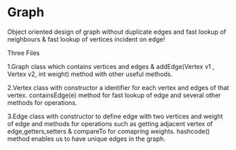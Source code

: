 # Graph
Object oriented design of graph without duplicate edges and fast lookup of neighbours & fast lookup of vertices incident on edge!

Three Files 

1.Graph class which contains vertices and edges & addEdge(Vertex v1 , Vertex v2, int weight) method with other useful methods.

2.Vertex class with constructor a identifier for each vertex and edges of that vertex. containsEdge(e) method for fast lookup of edge and
  several other methods for operations.
  
3.Edge class with constructor to define edge with two vertices and weight of edge and methods for operations such as getting adjacent vertex of edge,getters,setters & compareTo for comapring weights. hashcode() method enables us to have unique edges in the graph.
